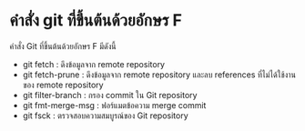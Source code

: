 # คำสั่ง git ที่ขึ้นต้นด้วยอักษร F
คำสั่ง Git ที่ขึ้นต้นด้วยอักษร F มีดังนี้

- git fetch : ดึงข้อมูลจาก remote repository
- git fetch-prune : ดึงข้อมูลจาก remote repository และลบ references ที่ไม่ได้ใช้งานของ remote repository
- git filter-branch : กรอง commit ใน Git repository
- git fmt-merge-msg : ฟอร์แมตข้อความ merge commit
- git fsck : ตรวจสอบความสมบูรณ์ของ Git repository
